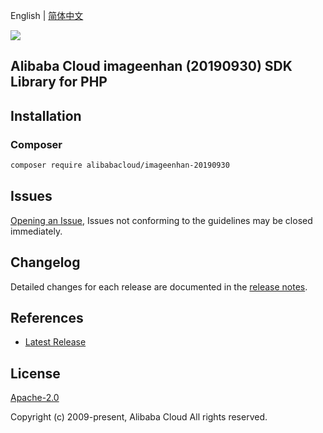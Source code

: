 English | [简体中文](README-CN.md)

![](https://aliyunsdk-pages.alicdn.com/icons/AlibabaCloud.svg)

## Alibaba Cloud imageenhan (20190930) SDK Library for PHP

## Installation

### Composer

```bash
composer require alibabacloud/imageenhan-20190930
```

## Issues

[Opening an Issue](https://github.com/aliyun/alibabacloud-sdk/issues/new), Issues not conforming to the guidelines may be closed immediately.

## Changelog

Detailed changes for each release are documented in the [release notes](./ChangeLog.txt).

## References

* [Latest Release](https://github.com/aliyun/alibabacloud-sdk)

## License

[Apache-2.0](http://www.apache.org/licenses/LICENSE-2.0)

Copyright (c) 2009-present, Alibaba Cloud All rights reserved.
